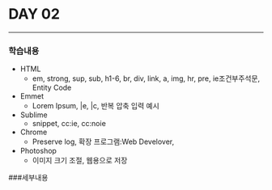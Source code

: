 # DAY 02
***

### 학습내용
* HTML 
  * em, strong, sup, sub, h1-6, br, div, link, a, img, hr, pre, ie조건부주석문, Entity Code
* Emmet 
  * Lorem Ipsum, |e, |c, 반복 압축 입력 예시
* Sublime 
  * snippet, cc:ie, cc:noie
* Chrome 
  * Preserve log, 확장 프로그램:Web Develover, 
* Photoshop 
  * 이미지 크기 조절, 웹용으로 저장


###세부내용
